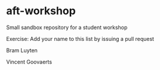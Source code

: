 # aft-workshop
Small sandbox repository for a student workshop

Exercise: Add your name to this list by issuing a pull request

Bram Luyten

Vincent Goovaerts
